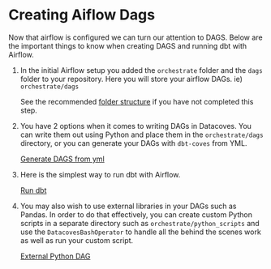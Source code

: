# Creating Aiflow Dags
Now that airflow is configured we can turn our attention to DAGS. Below are the important things to know when creating DAGS and running dbt with Airflow.

1. In the initial Airflow setup you added the `orchestrate` folder and the `dags` folder to your repository. Here you will store your airflow DAGs. ie) `orchestrate/dags`

   See the recommended [folder structure](explanation/best-practices/datacoves/folder-structure.md) if you have not completed this step.
   
2. You have 2 options when it comes to writing DAGs in Datacoves. You can write them out using Python and place them in the `orchestrate/dags` directory, or you can generate your DAGs with `dbt-coves` from YML. 
    
    [Generate DAGS from yml](how-tos/airflow/generate-dags-from-yml)

3. Here is the simplest way to run dbt with Airflow.

    [Run dbt](how-tos/airflow/run-dbt)

4. You may also wish to use external libraries in your DAGs such as Pandas. In order to do that effectively, you can create custom Python scripts in a separate directory such as `orchestrate/python_scripts` and use the `DatacovesBashOperator` to handle all the behind the scenes work as well as run your custom script.

    [External Python DAG](how-tos/airflow/external-python-dag)
